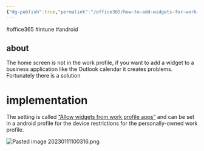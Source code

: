 ```yaml
---
{"dg-publish":true,"permalink":"/office365/how-to-add-widgets-for-work-profile-apps-in-intune/","tags":["public"],"noteIcon":"1","created":"2023-08-15T14:20:21.000+02:00","updated":"2023-01-17T23:12:11.000+01:00"}
---
```



#office365 #intune #android
## about
The home screen is not in the work profile, if you want to add a widget to a business application like the Outlook calendar it creates problems. Fortunately there is a solution

# implementation 
The setting is called [“Allow widgets from work profile apps”](https://docs.microsoft.com/en-us/mem/intune/configuration/device-restrictions-android-for-work#personally-owned-devices-with-a-work-profile)  and can be set in a android profile for  the device restrictions for the personally-owned work profile.

![Pasted image 20230111100316.png](/img/user/Office365/attachments/Pasted%20image%2020230111100316.png)